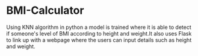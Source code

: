 # BMI-Calculator
Using KNN algorithm in  python a model is trained where it is able to detect if someone's level of BMI according to height and weight.It also uses Flask to link up with a webpage where the users can input details such as height and weight. 
